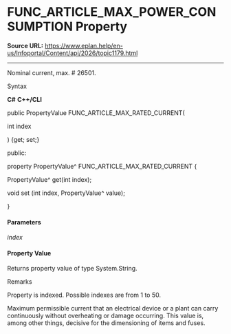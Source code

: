 # FUNC_ARTICLE_MAX_POWER_CONSUMPTION Property

**Source URL:** https://www.eplan.help/en-us/Infoportal/Content/api/2026/topic1179.html

---

Nominal current, max. # 26501.

Syntax

**C#**
**C++/CLI**


public PropertyValue FUNC_ARTICLE_MAX_RATED_CURRENT( 

   int index

) {get; set;}

public:

property PropertyValue^ FUNC_ARTICLE_MAX_RATED_CURRENT {

   PropertyValue^ get(int index);

   void set (int index, PropertyValue^ value);

}


#### Parameters

*index*

#### Property Value

Returns property value of type System.String.

Remarks

Property is indexed. Possible indexes are from 1 to 50.

Maximum permissible current that an electrical device or a plant can carry continuously without overheating or damage occurring. This value is, among other things, decisive for the dimensioning of items and fuses.
